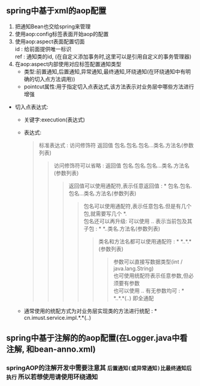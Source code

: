 ## spring中基于xml的aop配置

   1. 把通知Bean也交给spring来管理  
   2. 使用aop:config标签表面开始aop的配置  
   3. 使用aop:aspect表面配置切面  
   id : 给前面提供唯一标识  
   ref : 通知类的id,    (在自定义添加事务时,这里可以是引用自定义的事务管理器)
   4. 在aop:aspect内部使用对应标签配置通知类型  
        * 类型:前置通知,后置通知,异常通知,最终通知,环绕通知(在环绕通知中有明确的切入点方法调用))  
        * pointcut属性:用于指定切入点表达式,该方法表示对业务层中哪些方法进行增强

   * 切入点表达式:  
        * 关键字:execution(表达式)  
        
        * 表达式:  
        
           > 标准表达式 : 访问修饰符 返回值 包名.包名.包名...类名.方法名(参数列表)  
           >> 访问修饰符可以省略 : 返回值 包名.包名.包名...类名.方法名(参数列表)
           >>> 返回值可以使用通配符,表示任意返回值 : * 包名.包名.包名...类名.方法名(参数列表)
           >>>> 包名可以使用通配符,表示任意包名.但是有几个包,就需要写几个 *.  
           包名还可以再升级: 可以使用 .. 表示当前包及其子包 : * *..类名.方法名(参数列表)
           >>>>> 类名和方法名都可以使用通配符 : * \*..\*.*(参数列表)
           >>>>>> 参数可以直接写数据类型(int / java.lang.String)  
           也可使用统配符表示任意参数,但必须要有参数  
           也可以使用 .. 有无参数均可 : * \*..\*.*(..) 即全通配
        
        * 通常使用的统配方式为对业务层实现类的方法进行统配 : * cn.imust.service.impl.\*.\*(..)
          
## spring中基于注解的的aop配置(在Logger.java中看注解, 和bean-anno.xml)

### springAOP的注解开发中需要注意其 `后置通知(或异常通知)比最终通知后执行`  所以若想使用请使用环绕通知
